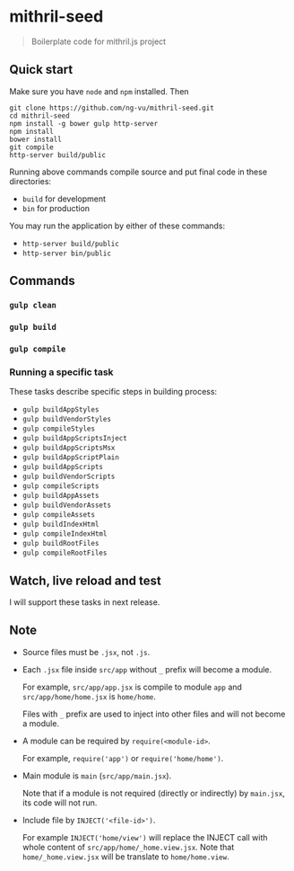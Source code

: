 # mithril-seed

> Boilerplate code for mithril.js project

## Quick start

Make sure you have `node` and `npm` installed. Then

```
git clone https://github.com/ng-vu/mithril-seed.git
cd mithril-seed
npm install -g bower gulp http-server
npm install
bower install
git compile
http-server build/public
```

Running above commands compile source and put final code in these directories:

* `build` for development
* `bin` for production

You may run the application by either of these commands:

* `http-server build/public`
* `http-server bin/public`

## Commands

### `gulp clean`

### `gulp build`

### `gulp compile`

### Running a specific task

These tasks describe specific steps in building process:

* `gulp buildAppStyles`
* `gulp buildVendorStyles`
* `gulp compileStyles`
* `gulp buildAppScriptsInject`
* `gulp buildAppScriptsMsx`
* `gulp buildAppScriptPlain`
* `gulp buildAppScripts`
* `gulp buildVendorScripts`
* `gulp compileScripts`
* `gulp buildAppAssets`
* `gulp buildVendorAssets`
* `gulp compileAssets`
* `gulp buildIndexHtml`
* `gulp compileIndexHtml`
* `gulp buildRootFiles`
* `gulp compileRootFiles`

## Watch, live reload and test

I will support these tasks in next release.

## Note

* Source files must be `.jsx`, not `.js`.

* Each `.jsx` file inside `src/app` without `_` prefix will become a module.

  For example, `src/app/app.jsx` is compile to module `app` and `src/app/home/home.jsx` is `home/home`.

  Files with `_` prefix are used to inject into other files and will not become a module.

* A module can be required by `require(<module-id>`.

  For example, `require('app')` or `require('home/home')`.

* Main module is `main` (`src/app/main.jsx`).

  Note that if a module is not required (directly or indirectly) by `main.jsx`, its code will not run.

* Include file by `INJECT('<file-id>')`.

  For example `INJECT('home/view')` will replace the INJECT call with whole content of `src/app/home/_home.view.jsx`. Note that `home/_home.view.jsx` will be translate to `home/home.view`.
